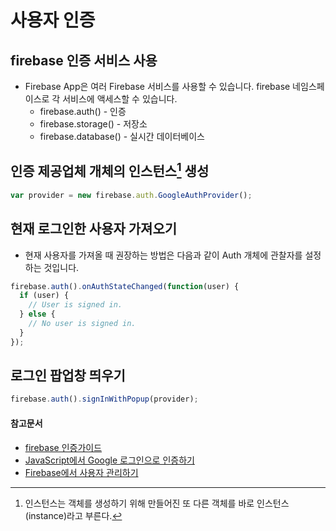 # 사용자 인증

## firebase 인증 서비스 사용
- Firebase App은 여러 Firebase 서비스를 사용할 수 있습니다. firebase 네임스페이스로 각 서비스에 액세스할 수 있습니다.
  - firebase.auth() - 인증
  - firebase.storage() - 저장소
  - firebase.database() - 실시간 데이터베이스


## 인증 제공업체 개체의 인스턴스[^1] 생성
[^1]: 인스턴스는 객체를 생성하기 위해 만들어진 또 다른 객체를 바로 인스턴스(instance)라고 부른다.

```javascript
var provider = new firebase.auth.GoogleAuthProvider();
```

## 현재 로그인한 사용자 가져오기
- 현재 사용자를 가져올 때 권장하는 방법은 다음과 같이 Auth 개체에 관찰자를 설정하는 것입니다.
```javascript
firebase.auth().onAuthStateChanged(function(user) {
  if (user) {
    // User is signed in.
  } else {
    // No user is signed in.
  }
});
```

## 로그인 팝업창 띄우기
```javascript
firebase.auth().signInWithPopup(provider);
```


#### 참고문서
- [firebase 인증가이드](https://firebase.google.com/docs/auth/web/manage-users)
- [JavaScript에서 Google 로그인으로 인증하기](https://firebase.google.com/docs/auth/web/google-signin)
- [Firebase에서 사용자 관리하기](https://firebase.google.com/docs/auth/web/manage-users)
